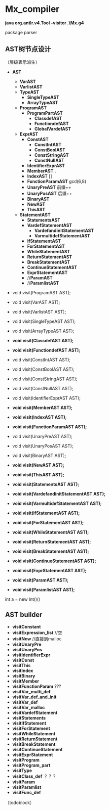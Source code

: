 # Mx_compiler
<b>java org.antlr.v4.Tool -visitor .\Mx.g4</b>

package parser



<h2>AST树节点设计</h2>

（层级表示派生）

- **AST**
  - **VarAST**
  - **VarlistAST**
  - **TypeAST**
    - **SingleTypeAST**
    - **ArrayTypeAST**
  - **ProgramAST**
    - **ProgramPartAST**
      - **ClassdefAST**
      - **FunctiondefAST**
      - **GlobalVardefAST**
  - **ExprAST**
    - **ConstAST**
      - **ConstIntAST**
      - **ConstBoolAST**
      - **ConstStringAST**
      - **ConstNullAST**
    - **IdentifierExprAST**
    - **MemberAST**      .
    - **IndexAST**      []
    - **FunctionParamAST**   gcd(6,8)
    - **UnaryPreAST**  前缀++
    - **UnaryPosAST** 后缀++
    - **BinaryAST**
    - **NewAST**
    - **ThisAST**
  - **StatementAST**
    - **StatementsAST**
    - **VardefStatementAST**
      - **VardefandinitStatementAST**
      - **VarmultidefStatementAST**
    - **IfStatementAST**
    - **ForStatementAST**
    - **WhileStatementAST**
    - **ReturnStatementAST**
    - **BreakStatementAST**
    - **ContinueStatementAST**
    - **ExprStatementAST**
    - //**ParamAST**
    - //**ParamlistAST**



- void visit(ProgramAST AST);

- void visit(VarAST AST);
  
- void visit(VarlistAST AST);
  
-   void visit(SingleTypeAST AST);
  
- void visit(ArrayTypeAST AST);

- **void visit(ClassdefAST AST);**

- **void visit(FunctiondefAST AST);**

  

- void visit(ConstIntAST AST);

- void visit(ConstBoolAST AST);

- void visit(ConstStringAST AST);

- void visit(ConstNullAST AST);

- void visit(IdentifierExprAST AST);

- **void visit(MemberAST AST);**

- **void visit(IndexAST AST);**

- **void visit(FunctionParamAST AST);**

- void visit(UnaryPreAST AST);

- void visit(UnaryPosAST AST);

- void visit(BinaryAST AST); 

- **void visit(NewAST AST);**

- **void visit(ThisAST AST);**

  

- **void visit(StatementsAST AST);**

- **void visit(VardefandinitStatementAST AST);**

- **void visit(VarmultidefStatementAST AST);**

- **void visit(IfStatementAST AST);**

- **void visit(ForStatementAST AST);**

- **void visit(WhileStatementAST AST);**

- **void visit(ReturnStatementAST AST);**

- **void visit(BreakStatementAST AST);**

- **void visit(ContinueStatementAST AST);**

- **void visit(ExprStatementAST AST);**

- **void visit(ParamAST AST);**

- **void visit(ParamlistAST AST);**

  


int a = new int()()


<h2>AST builder</h2>

- **visitConstant**
- **visitExpression_list**    //空
- **visitNew**     //直接到malloc
- **visitUnaryPre**
- **visitUnaryPos**
- **visitIdentifierExpr**
- **visitConst** 
- **visitThis**
- **visitIndex**
- **visitBinary**
- **visitMember**
- **visitFunctionParam**   ???
- **visitVar_multi_def**
- **visitVar_def_and_init**
- **visitVar_def**
- **visitVar_malloc**
- **visitVardefStatement**
- **visitStatements**
- **visitIfStatement**
- **visitForStatement**
- **visitWhileStatement**
- **visitReturnStatement**
- **visitBreakStatement**
- **visitContinueStatement**
- **visitExprStatement**
- **visitProgram**
- **visitProgram_part**
- **visitType**
- **visitClass_def**   ？？？
- **visitParam**
- **visitParamlist**
- **visitFunc_def**

（todoblock）